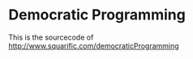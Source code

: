 Democratic Programming
======================

This is the sourcecode of http://www.squarific.com/democraticProgramming